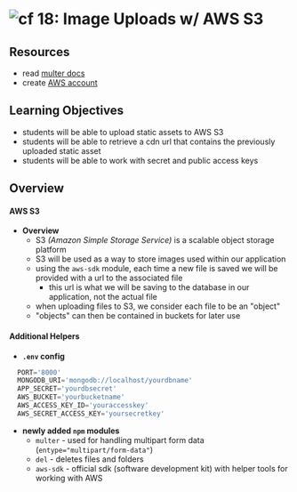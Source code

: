 ![cf](http://i.imgur.com/7v5ASc8.png) 18: Image Uploads w/ AWS S3
===

## Resources
* read [multer docs](https://github.com/expressjs/multer)
* create [AWS account](https://aws.amazon.com/)

## Learning Objectives
* students will be able to upload static assets to AWS S3
* students will be able to retrieve a cdn url that contains the previously uploaded static asset
* students will be able to work with secret and public access keys

## Overview
#### AWS S3
* **Overview**
  * S3 *(Amazon Simple Storage Service)* is a scalable object storage platform
  * S3 will be used as a way to store images used within our application
  * using the `aws-sdk` module, each time a new file is saved we will be provided with a url to the associated file
    * this url is what we will be saving to the database in our application, not the actual file
  * when uploading files to S3, we consider each file to be an "object"
  * "objects" can then be contained in buckets for later use

#### Additional Helpers
* **`.env` config**
``` javascript
  PORT='8000'
  MONGODB_URI='mongodb://localhost/yourdbname'
  APP_SECRET='yourdbsecret'
  AWS_BUCKET='yourbucketname'
  AWS_ACCESS_KEY_ID='youraccesskey'
  AWS_SECRET_ACCESS_KEY='yoursecretkey'
```

* **newly added `npm` modules**
  * `multer` - used for handling multipart form data (`entype="multipart/form-data"`)
  * `del` - deletes files and folders
  * `aws-sdk` - official sdk (software development kit) with helper tools for working with AWS
